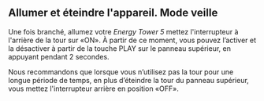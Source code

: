 ## Allumer et éteindre l'appareil. Mode veille 

Une fois branché, allumez votre *Energy Tower 5* mettez l'interrupteur à l'arrière de la tour sur «ON». À partir de ce moment, vous pouvez l’activer et la désactiver à partir de la touche PLAY sur le panneau supérieur, en appuyant pendant 2 secondes. 

Nous recommandons que lorsque vous n’utilisez pas la tour pour une longue période de temps,  en plus d’éteindre la tour du panneau supérieur, vous mettez l'interrupteur arrière en position «OFF». 
